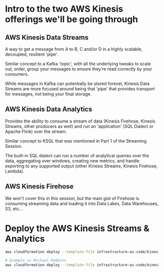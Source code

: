 # Intro to the two AWS Kinesis offerings we'll be going through

## AWS Kinesis Data Streams
A way to get a message from A to B, C and/or D in a highly scalable, decoupled, resilient 'pipe'.

Similar concept to a Kafka 'topic', with all the underlying tweaks to scale out, order, group your messages to ensure they're read correctly by your consumers.

While messages in Kafka can potentially be stored forever, Kinesis Data Streams are more focused around being that 'pipe' that provides transport for messages, not being your final storage.

## AWS Kinesis Data Analytics
Provides the ability to consume a stream of data (Kinesis Firehose, Kinesis Streams, other producers as well) and run an 'application' (SQL Dialect or Apache Flink) over the stream.

Similar concept to KSQL that was mentioned in Part 1 of the Streaming Session.

The built-in SQL dialect can run a number of analytical queries over the data, aggregating over windows, creating new metrics, and handle exporting to any supported output (other Kinesis Streams, Kinesis Firehose, Lambda).

## AWS Kinesis Firehose
We won't cover this in this session, but the main gist of Firehose is consuming streaming data and loading it into Data Lakes, Data Warehouses, S3, etc...

# Deploy the AWS Kinesis Streams & Analytics
```bash
aws cloudformation deploy --template-file infrastructure-as-code/kinesis-streams.yml --stack-name streaming-<your-name>-kinesis-streams --parameter-overrides "ResourcePrefix=streaming-<your-name>" --capabilities CAPABILITY_IAM

# Example as Michael Robbins
aws cloudformation deploy --template-file infrastructure-as-code/kinesis-streams.yml --stack-name streaming-michaelr-kinesis-streams --parameter-overrides "ResourcePrefix=streaming-michaelr" --capabilities CAPABILITY_IAM
```
